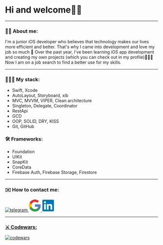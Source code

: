 
# Hi and welcome✌🏻

---

### 🧑🏻 About me:

I'm a junior iOS developer who believes that technology makes our lives more efficient and better. That's why I came into development and love my job so much 🥰 Over the past year, I've been learning iOS app development and creating my own projects (which you can check out in my profile)🧑🏻‍💻 Now I am on a job search to find a better use for my skills.

---

### 🧑🏻‍💻 My stack:
- Swift, Xcode
- AutoLayout, Storyboard, xib
- MVC, MVVM, VIPER, Clean architecture
- Singleton, Delegate, Coordinator
- RestApi
- GCD
- OOP, SOLID, DRY, KISS
- Git, GitHub

### 🛠️ Frameworks:
- Foundation
- UIKit
- SnapKit
- CoreData
- Firebase Auth, Firebase Storage, Firestore

---

### ✉️ How to contact me:

  <div id="badges">
    <a href="https://t.me/kosmosviat" target="_blank">
      <img src="https://cdn-icons-png.flaticon.com/512/2111/2111646.png" width="40" height="40" alt="telegram" />
    <a href="mailto:worldinfair761@gmail.com" target="_blank">
      <img src="https://github.com/devicons/devicon/blob/master/icons/google/google-original.svg" width="40" height="40" alt="email" />
    <a href="https://www.linkedin.com/in/kosmosviat" target="_blank">
      <img src="https://github.com/devicons/devicon/blob/master/icons/linkedin/linkedin-original.svg" width="40" height="40" alt="linkedin" />
  </div>

---

### ⚔️ Codewars:

![codewars](https://www.codewars.com/users/KosmoSviat/badges/large)
